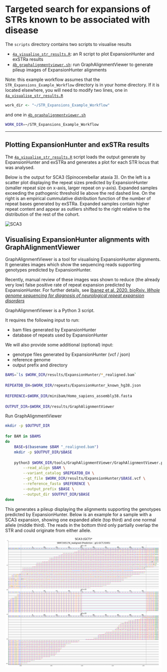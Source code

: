 # Targeted search for expansions of STRs known to be associated with disease

The `scripts` directory contains two scripts to visualise results

- [`4a_visualise_str_results.R`](scripts/4a_visualise_str_results.R): an R script to plot ExpansionHunter and exSTRa results
- [`4b_graphalignmentviewer.sh`](scripts/4b_graphalignmentviewer.sh): run GraphAlignmentViewer to generate pileup images of ExpansionHunter alignments


Note: this example workflow assumes that the `STR_Expansions_Example_Workflow` directory is in your home directory.
If it is located elsewhere, you will need to modify two lines, one in [`4a_visualise_str_results.R`](scripts/4a_visualise_str_results.R)

```R
work_dir <- "~/STR_Expansions_Example_Workflow"
```

and one in [`4b_graphalignmentviewer.sh`](scripts/4b_graphalignmentviewer.sh)

```bash
WORK_DIR=~/STR_Expansions_Example_Workflow
```

---

## Plotting ExpansionHunter and exSTRa results

The [`4a_visualise_str_results.R`](scripts/4a_visualise_str_results.R) script loads the output generate by ExpansionHunter and exSTRa and generates a plot for each STR locus that was analysed.

Below is the output for SCA3 (Spinocerebellar ataxia 3).
On the left is a scatter plot displaying the repeat sizes predicted by ExpansionHunter (smaller repeat size on x-axis, larger repeat on y-axis).
Expanded samples exceeding the pathogenic threshold lie above the red dashed line.
On the right is an empirical cummulative distribution function of the number of repeat bases generated by exSTRa.
Expanded samples contain higher repeat content and appear as outliers shifted to the right relative to the distribution of the rest of the cohort.

![SCA3](images/SCA3.png)


## Visualising ExpansionHunter alignments with GraphAlignmentViewer

GraphAlignmentViewer is a tool for visualising ExpansionHunter alignments.
It generates images which show the sequencing reads supporting genotypes predicted by ExpansionHunter.

Recently, manual review of these images was shown to reduce (the already very low) false positive rate of repeat expansion predicted by ExpansionHunter.
For further details, see [Ibanez et al. 2020. bioRxiv. _Whole genome sequencing for diagnosis of neurological repeat expansion disorders_]()

GraphAlignmentViewer is a Python 3 script.

It requires the following input to run:

- bam files generated by ExpansionHunter
- database of repeats used by ExpansionHunter

We will also provide some additional (optional) input:

- genotype files generated by ExpansionHunter (vcf / json)
- reference genome
- output prefix and directory

```bash
BAMS=`ls $WORK_DIR/results/ExpansionHunter/*_realigned.bam`

REPEATDB_EH=$WORK_DIR/repeats/ExpansionHunter_known_hg38.json

REFERENCE=$WORK_DIR/minibam/Homo_sapiens_assembly38.fasta

OUTPUT_DIR=$WORK_DIR/results/GraphAlignmentViewer
```

Run GraphAlignmentViewer

```bash
mkdir -p $OUTPUT_DIR

for BAM in $BAMS
do
    BASE=$(basename $BAM "_realigned.bam")
    mkdir -p $OUTPUT_DIR/$BASE
    
    python3 $WORK_DIR/tools/GraphAlignmentViewer/GraphAlignmentViewer.py \
        --read_align $BAM \
        --variant_catalog $REPEATDB_EH \
        --gt_file $WORK_DIR/results/ExpansionHunter/$BASE.vcf \
        --reference_fasta $REFERENCE \
        --output_prefix $BASE \
        --output_dir $OUTPUT_DIR/$BASE
done
```

This generates a pileup displaying the alignments supporting the genotypes predicted by ExpansionHunter.
Below is an example for a sample with a SCA3 expansion, showing one expanded allele (top third) and one normal allele (middle third).
The reads in the bottom third only partially overlap the STR and could originate from either allele.

![SCA3_pileup](images/SCA3_pileup.png)




